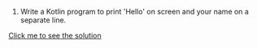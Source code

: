 1. Write a Kotlin program to print 'Hello' on screen and your name on a separate line.

[Click me to see the solution](https://www.w3resource.com/kotlin-exercises/basic/kotlin-basic-exercise-1.php)